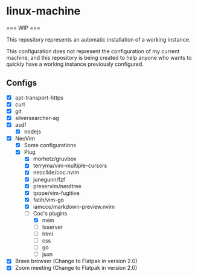 # linux-machine

=== WIP ===

This repository represents an automatic installation of a working instance.

This configuration does not represent the configuration of my current machine, and this repository is being created to help anyone who wants to quickly have a working instance previously configured.


## Configs

- [x] apt-transport-https
- [x] curl
- [x] git
- [x] silversearcher-ag
- [x] asdf
   - [x] nodejs 
- [x] NeoVim
   - [x] Some configurations
   - [x] Plug
      - [x] morhetz/gruvbox
      - [x] terryma/vim-multiple-cursors
      - [x] neoclide/coc.nvim
      - [x] junegunn/fzf
      - [x] preservim/nerdtree
      - [x] tpope/vim-fugitive
      - [x] fatih/vim-go
      - [x] iamcco/markdown-preview.nvim
      - [ ] Coc's plugins
         - [x] nvim
         - [ ] tsserver
         - [ ] html
         - [ ] css
         - [ ] go
         - [ ] json
- [x] Brave browser (Change to Flatpak in version 2.0)
- [x] Zoom meeting (Change to Flatpak in version 2.0)
